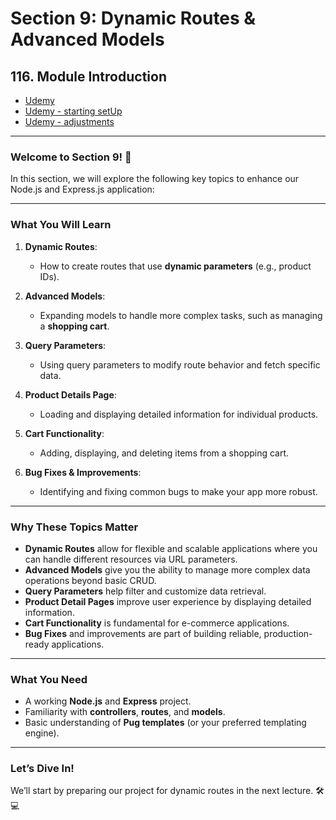 # Section 9: Dynamic Routes & Advanced Models

## **116. Module Introduction**

- [Udemy](https://www.udemy.com/course/nodejs-the-complete-guide/learn/lecture/11738840#overview)
- [Udemy - starting setUp](code/00-starting-setup.zip)
- [Udemy - adjustments](code/adjustments.zip)

---

### **Welcome to Section 9! 🚀**

In this section, we will explore the following key topics to enhance our Node.js and Express.js application:

---

### **What You Will Learn**

1. **Dynamic Routes**:

   - How to create routes that use **dynamic parameters** (e.g., product IDs).

2. **Advanced Models**:

   - Expanding models to handle more complex tasks, such as managing a **shopping cart**.

3. **Query Parameters**:

   - Using query parameters to modify route behavior and fetch specific data.

4. **Product Details Page**:

   - Loading and displaying detailed information for individual products.

5. **Cart Functionality**:

   - Adding, displaying, and deleting items from a shopping cart.

6. **Bug Fixes & Improvements**:
   - Identifying and fixing common bugs to make your app more robust.

---

### **Why These Topics Matter**

- **Dynamic Routes** allow for flexible and scalable applications where you can handle different resources via URL parameters.
- **Advanced Models** give you the ability to manage more complex data operations beyond basic CRUD.
- **Query Parameters** help filter and customize data retrieval.
- **Product Detail Pages** improve user experience by displaying detailed information.
- **Cart Functionality** is fundamental for e-commerce applications.
- **Bug Fixes** and improvements are part of building reliable, production-ready applications.

---

### **What You Need**

- A working **Node.js** and **Express** project.
- Familiarity with **controllers**, **routes**, and **models**.
- Basic understanding of **Pug templates** (or your preferred templating engine).

---

### **Let’s Dive In!**

We’ll start by preparing our project for dynamic routes in the next lecture. 🛠️💻
